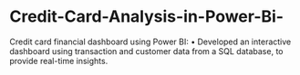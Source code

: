 # Credit-Card-Analysis-in-Power-Bi-
Credit card financial dashboard using Power BI: • Developed an interactive dashboard using transaction and customer data from a SQL database, to provide real-time insights.
